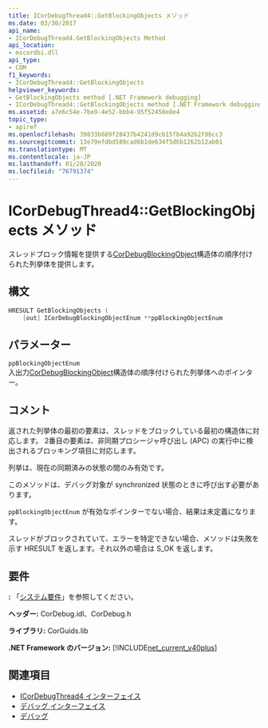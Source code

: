 ```yaml
---
title: ICorDebugThread4::GetBlockingObjects メソッド
ms.date: 03/30/2017
api_name:
- ICorDebugThread4.GetBlockingObjects Method
api_location:
- mscordbi.dll
api_type:
- COM
f1_keywords:
- ICorDebugThread4::GetBlockingObjects
helpviewer_keywords:
- GetBlockingObjects method [.NET Framework debugging]
- ICorDebugThread4::GetBlockingObjects method [.NET Framework debugging]
ms.assetid: a7e6c54e-7be9-4e52-bbb4-95f52458e8e4
topic_type:
- apiref
ms.openlocfilehash: 39833b689f28437b4241d9cb15fb4a92b2f9bcc3
ms.sourcegitcommit: 13e79efdbd589cad6b1de634f5d6b1262b12ab01
ms.translationtype: MT
ms.contentlocale: ja-JP
ms.lasthandoff: 01/28/2020
ms.locfileid: "76791374"
---
```

# <a name="icordebugthread4getblockingobjects-method"></a>ICorDebugThread4::GetBlockingObjects メソッド
スレッドブロック情報を提供する[CorDebugBlockingObject](cordebugblockingobject-structure.md)構造体の順序付けられた列挙体を提供します。  
  
## <a name="syntax"></a>構文  
  
```cpp  
HRESULT GetBlockingObjects (  
    [out] ICorDebugBlockingObjectEnum **ppBlockingObjectEnum  
```  
  
## <a name="parameters"></a>パラメーター  
 `ppBlockingObjectEnum`  
 入出力[CorDebugBlockingObject](cordebugblockingobject-structure.md)構造体の順序付けられた列挙体へのポインター。  
  
## <a name="remarks"></a>コメント  
 返された列挙体の最初の要素は、スレッドをブロックしている最初の構造体に対応します。 2番目の要素は、非同期プロシージャ呼び出し (APC) の実行中に検出されるブロッキング項目に対応します。  
  
 列挙は、現在の同期済みの状態の間のみ有効です。  
  
 このメソッドは、デバッグ対象が synchronized 状態のときに呼び出す必要があります。  
  
 `ppBlockingObjectEnum` が有効なポインターでない場合、結果は未定義になります。  
  
 スレッドがブロックされていて、エラーを特定できない場合、メソッドは失敗を示す HRESULT を返します。それ以外の場合は S_OK を返します。  
  
## <a name="requirements"></a>要件  
 **:** 「[システム要件](../../../../docs/framework/get-started/system-requirements.md)」を参照してください。  
  
 **ヘッダー:** CorDebug.idl、CorDebug.h  
  
 **ライブラリ:** CorGuids.lib  
  
 **.NET Framework のバージョン:** [!INCLUDE[net_current_v40plus](../../../../includes/net-current-v40plus-md.md)]  
  
## <a name="see-also"></a>関連項目

- [ICorDebugThread4 インターフェイス](icordebugthread4-interface.md)
- [デバッグ インターフェイス](debugging-interfaces.md)
- [デバッグ](index.md)
